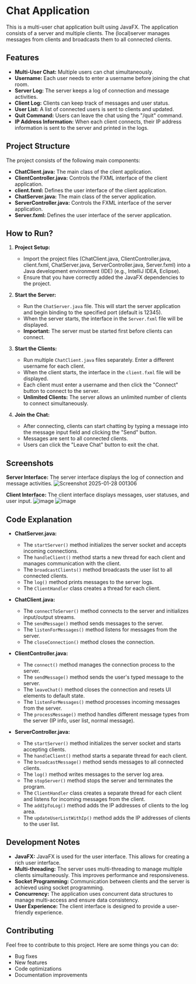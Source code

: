 # Chat Application

This is a multi-user chat application built using JavaFX. The application consists of a server and multiple clients. The (local)server manages messages from clients and broadcasts them to all connected clients.

## Features

-   **Multi-User Chat:** Multiple users can chat simultaneously.
-   **Username:** Each user needs to enter a username before joining the chat room.
-   **Server Log:** The server keeps a log of connection and message activities.
-   **Client Log:** Clients can keep track of messages and user status.
-   **User List:** A list of connected users is sent to clients and updated.
-   **Quit Command:** Users can leave the chat using the "/quit" command.
-   **IP Address Information:** When each client connects, their IP address information is sent to the server and printed in the logs.

## Project Structure

The project consists of the following main components:

-   **ChatClient.java:** The main class of the client application.
-   **ClientController.java:** Controls the FXML interface of the client application.
-   **client.fxml:** Defines the user interface of the client application.
-   **ChatServer.java:** The main class of the server application.
-   **ServerController.java:** Controls the FXML interface of the server application.
-   **Server.fxml:** Defines the user interface of the server application.

## How to Run?

1.  **Project Setup:**
    *   Import the project files (ChatClient.java, ClientController.java, client.fxml, ChatServer.java, ServerController.java, Server.fxml) into a Java development environment (IDE) (e.g., IntelliJ IDEA, Eclipse).
    *   Ensure that you have correctly added the JavaFX dependencies to the project.
2.  **Start the Server:**
    *   Run the `ChatServer.java` file. This will start the server application and begin binding to the specified port (default is 12345).
    *   When the server starts, the interface in the `Server.fxml` file will be displayed.
    *   **Important:** The server must be started first before clients can connect.
3.  **Start the Clients:**
    *   Run multiple `ChatClient.java` files separately. Enter a different username for each client.
    *   When the client starts, the interface in the `client.fxml` file will be displayed.
    *   Each client must enter a username and then click the "Connect" button to connect to the server.
    *   **Unlimited Clients:** The server allows an unlimited number of clients to connect simultaneously.

4.  **Join the Chat:**
    *   After connecting, clients can start chatting by typing a message into the message input field and clicking the "Send" button.
    *   Messages are sent to all connected clients.
    *   Users can click the "Leave Chat" button to exit the chat.

## Screenshots

**Server Interface:**
The server interface displays the log of connection and message activities.
![Screenshot 2025-01-28 001306](https://github.com/user-attachments/assets/c9cf9ccb-e1cb-40f5-88c5-8199ca5be548)

**Client Interface:**
The client interface displays messages, user statuses, and user input.
![image](https://github.com/user-attachments/assets/8e83c25a-b025-4cd0-9853-f86da77e32c6)
![image](https://github.com/user-attachments/assets/de41f99c-3c81-4538-acb6-dfd20c869bfc)


## Code Explanation

-   **ChatServer.java:**
    *   The `startServer()` method initializes the server socket and accepts incoming connections.
    *   The `handleClient()` method starts a new thread for each client and manages communication with the client.
    *   The `broadcastClients()` method broadcasts the user list to all connected clients.
    *   The `log()` method prints messages to the server logs.
    *   The `ClientHandler` class creates a thread for each client.

-   **ChatClient.java:**
    *   The `connectToServer()` method connects to the server and initializes input/output streams.
    *   The `sendMessage()` method sends messages to the server.
    *   The `listenForMessages()` method listens for messages from the server.
    *   The `closeConnection()` method closes the connection.
-   **ClientController.java:**
    *   The `connect()` method manages the connection process to the server.
    *    The `sendMessage()` method sends the user's typed message to the server.
    *   The `leaveChat()` method closes the connection and resets UI elements to default state.
    *   The `listenForMessages()` method processes incoming messages from the server.
    *   The `processMessage()` method handles different message types from the server (IP info, user list, normal message).

- **ServerController.java:**
    *   The `startServer()` method initializes the server socket and starts accepting clients.
    *   The `handleClient()` method starts a separate thread for each client.
    *   The `broadcastMessage()` method sends messages to all connected clients.
    *   The `log()` method writes messages to the server log area.
    *   The `stopServer()` method stops the server and terminates the program.
    *   The `ClientHandler` class creates a separate thread for each client and listens for incoming messages from the client.
    *   The `addIpToLog()` method adds the IP addresses of clients to the log area.
    *   The `updateUserListWithIp()` method adds the IP addresses of clients to the user list.

## Development Notes

-   **JavaFX:** JavaFX is used for the user interface. This allows for creating a rich user interface.
-   **Multi-threading:** The server uses multi-threading to manage multiple clients simultaneously. This improves performance and responsiveness.
-   **Socket Programming:** Communication between clients and the server is achieved using socket programming.
-   **Concurrency:** The application uses concurrent data structures to manage multi-access and ensure data consistency.
-   **User Experience:** The client interface is designed to provide a user-friendly experience.

## Contributing

Feel free to contribute to this project. Here are some things you can do:

-   Bug fixes
-   New features
-   Code optimizations
-   Documentation improvements
